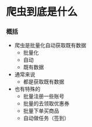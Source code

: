 # 爬虫到底是什么





### 概括

- 爬虫是批量化自动获取既有数据
  - 批量化
  - 自动
  - 既有数据
- 通常来说
  - 都是获取既有数据
- 也有特殊的
  - 批量注册一些账号
  - 批量的去领取优惠券
  - 批量下单买商品
  - 自动做任务（签到）